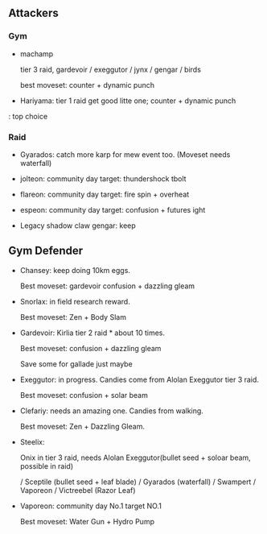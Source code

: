 ## Attackers

### Gym

* machamp

  tier 3 raid,  gardevoir / exeggutor / jynx / gengar / birds
  
  best moveset: counter + dynamic punch

* Hariyama: tier 1 raid get good litte one; counter + dynamic punch

: top choice

### Raid

* Gyarados: catch more karp for mew event too. (Moveset needs waterfall)

* jolteon: community day target: thundershock tbolt
 
* flareon: community day target: fire spin + overheat

* espeon: community day target: confusion + futures ight

* Legacy shadow claw gengar: keep


## Gym Defender

* Chansey: keep doing 10km eggs.
  
  Best moveset: gardevoir confusion + dazzling gleam

* Snorlax: in field research reward.

  Best moveset: Zen + Body Slam

* Gardevoir: Kirlia tier 2 raid * about 10 times.

  Best moveset: confusion + dazzling gleam
  
  Save some for gallade just maybe
  
* Exeggutor: in progress. Candies come from Alolan Exeggutor tier 3 raid.

  Best moveset: confusion + solar beam
  
* Clefariy: needs an amazing one. Candies from walking.

  Best moveset: Zen + Dazzling Gleam.

* Steelix:

  Onix in tier 3 raid, needs Alolan Exeggutor(bullet seed + soloar beam, possible in raid) 

  / Sceptile (bullet seed + leaf blade) / Gyarados (waterfall) / Swampert / Vaporeon / Victreebel (Razor Leaf)

* Vaporeon: community day No.1 target NO.1
  
  Best moveset: Water Gun + Hydro Pump
